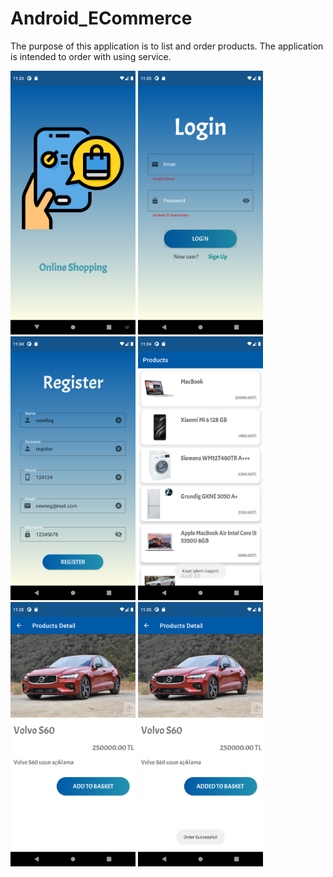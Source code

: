 # Android_ECommerce
The purpose of this application is to list and order products. The application is intended to order with using service.

<p>         
  <a href="https://github.com/enesdemrr/Android_ECommerce/blob/main/app_images/1.png" target="_blank">
    <img src="https://github.com/enesdemrr/Android_ECommerce/blob/main/app_images/1.png" width="200" style="max-width:100%;"></a>
  <a href="https://github.com/enesdemrr/Android_ECommerce/blob/main/app_images/2.png" target="_blank">
    <img src="https://github.com/enesdemrr/Android_ECommerce/blob/main/app_images/2.png" width="200" style="max-width:100%;"></a>
  <a href="https://github.com/enesdemrr/Android_ECommerce/blob/main/app_images/3.png" target="_blank">
    <img src="https://github.com/enesdemrr/Android_ECommerce/blob/main/app_images/3.png" width="200" style="max-width:100%;"></a>
  <a href="https://github.com/enesdemrr/Android_ECommerce/blob/main/app_images/4.png" target="_blank">
    <img src="https://github.com/enesdemrr/Android_ECommerce/blob/main/app_images/4.png" width="200" style="max-width:100%;"></a>
  <a href="https://github.com/enesdemrr/Android_ECommerce/blob/main/app_images/5.png" target="_blank">
    <img src="https://github.com/enesdemrr/Android_ECommerce/blob/main/app_images/5.png" width="200" style="max-width:100%;"></a>
  <a href="https://github.com/enesdemrr/Android_ECommerce/blob/main/app_images/6.png" target="_blank">
    <img src="https://github.com/enesdemrr/Android_ECommerce/blob/main/app_images/6.png" width="200" style="max-width:100%;"></a>
  </p>
